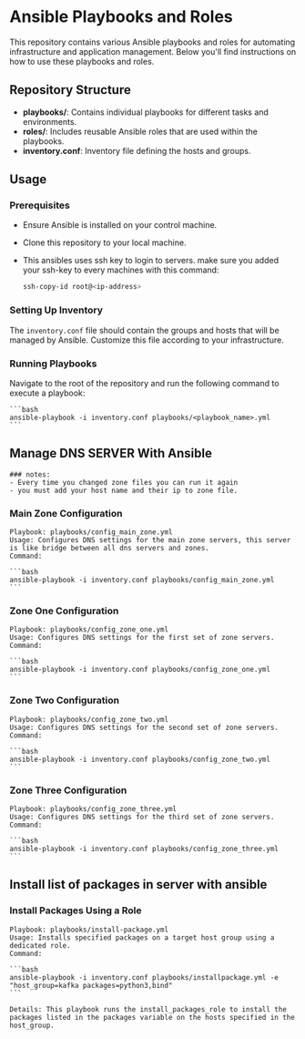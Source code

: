 # Ansible Playbooks and Roles

This repository contains various Ansible playbooks and roles for automating infrastructure and application management. Below you'll find instructions on how to use these playbooks and roles.

## Repository Structure

- **playbooks/**: Contains individual playbooks for different tasks and environments.
- **roles/**: Includes reusable Ansible roles that are used within the playbooks.
- **inventory.conf**: Inventory file defining the hosts and groups.

## Usage

### Prerequisites

- Ensure Ansible is installed on your control machine.
- Clone this repository to your local machine.
- This ansibles uses ssh key to login to servers. make sure you added your ssh-key to every machines with this command:
    
    ```bash  
    ssh-copy-id root@<ip-address>
    ```
### Setting Up Inventory

The `inventory.conf` file should contain the groups and hosts that will be managed by Ansible. Customize this file according to your infrastructure.

### Running Playbooks

Navigate to the root of the repository and run the following command to execute a playbook:

    ```bash 
    ansible-playbook -i inventory.conf playbooks/<playbook_name>.yml
    ```




## Manage DNS SERVER With Ansible
    ### notes:
    - Every time you changed zone files you can run it again
    - you must add your host name and their ip to zone file. 

### Main Zone Configuration
    Playbook: playbooks/config_main_zone.yml
    Usage: Configures DNS settings for the main zone servers, this server is like bridge between all dns servers and zones.
    Command:

    ```bash 
    ansible-playbook -i inventory.conf playbooks/config_main_zone.yml
    ```

### Zone One Configuration

    Playbook: playbooks/config_zone_one.yml
    Usage: Configures DNS settings for the first set of zone servers.
    Command:

    ```bash 
    ansible-playbook -i inventory.conf playbooks/config_zone_one.yml
    ```

### Zone Two Configuration

    Playbook: playbooks/config_zone_two.yml
    Usage: Configures DNS settings for the second set of zone servers.
    Command:

    ```bash 
    ansible-playbook -i inventory.conf playbooks/config_zone_two.yml
    ```

### Zone Three Configuration

    Playbook: playbooks/config_zone_three.yml
    Usage: Configures DNS settings for the third set of zone servers.
    Command:

    ```bash 
    ansible-playbook -i inventory.conf playbooks/config_zone_three.yml
    ```


## Install list of packages in server with ansible 

### Install Packages Using a Role

    Playbook: playbooks/install-package.yml
    Usage: Installs specified packages on a target host group using a dedicated role.
    Command:

    ```bash 
    ansible-playbook -i inventory.conf playbooks/installpackage.yml -e "host_group=kafka packages=python3,bind"
    ```

    Details: This playbook runs the install_packages_role to install the packages listed in the packages variable on the hosts specified in the host_group.